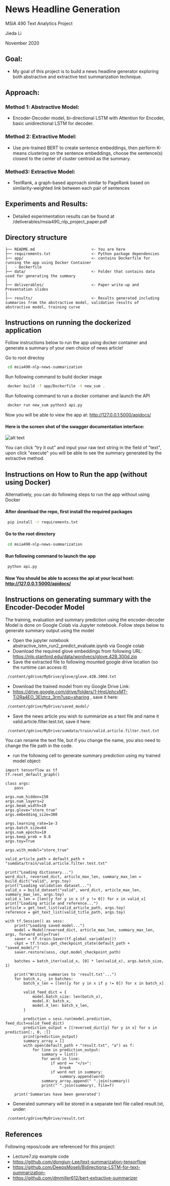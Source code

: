 # **News Headline Generation**

MSiA 490 Text Analytics Project

Jieda Li

November 2020 



## **Goal**: 
* My goal of this project is to build a news headline generator exploring both abstractive and extractive text summarization technique.

## **Approach**: 

### **Method 1: Abstractive Model**: 
* Encoder-Decoder model, bi-directional LSTM with Attention for Encoder, basic unidirectional LSTM for decoder.

### **Method 2: Extractive Model**: 
* Use pre-trained BERT to create sentence embeddings, then perform K-means clustering on the sentence embeddings, choose the sentence(s) closest to the center of cluster centroid as the summary.

### **Method3: Extractive Model**: 
* TextRank, a graph-based approach similar to PageRank based on similarity-weighted link between each pair of sentences

## **Experiments and Results**:

* Detailed experimentation results can be found at /deliverables/msia490_nlp_project_paper.pdf

## Directory structure 

```
├── README.md                         <- You are here
├── requirements.txt                  <- Python package dependencies 
├── app/                              <- contains Dockerfile for running the app using Docker Container
│   - Dockerfile
├── data/                             <- Folder that contains data used for generating the summary
│
├── deliverables/                     <- Paper write-up and Presentation slides 
│
├── results/                          <- Results generated including summaries from the abstractive model, validation results of abstractive model, training curve

```
## Instructions on running the dockerized application

Follow instructions below to run the app using docker container and generate a summary of your own choice of news article!

Go to root directoy
```bash
 cd msia490-nlp-news-summarization
``` 

Run following command to build docker image
```bash
 docker build -f app/Dockerfile -t new_sum .
``` 

Run following command to run a docker container and launch the API
```bash
 docker run new_sum python3 api.py
``` 

Now you will be able to view the app at: http://127.0.0.1:5000/apidocs/

#### Here is the screen shot of the swagger documentation interface:

![alt text](https://github.com/jiedali/msia490-nlp-news-summarization/blob/main/figures/swagger_interface.png)

You can click "try it out" and input your raw text string in the field of "text", upon click "execute" you will be able to see the summary generated by the extractive method.



## Instructions on How to Run the app (without using Docker)
Alternatively, you can do following steps to run the app without using Docker

#### After download the repo, first install the required packages

```bash
 pip install -r requirements.txt
```
#### Go to the root directory

```bash
 cd msia490-nlp-news-summarization
``` 

#### Run following command to launch the app

```bash
 python api.py
``` 

#### Now You should be able to access the api at your local host: http://127.0.0.1:5000/apidocs/

## Instructions on generating summary with the Encoder-Decoder Model

The training, evaluation and summary prediction using the encoder-decoder Model is done on Google Colab via Jupyter notebook.
Follow steps below to generate summary output using the model

* Open the jupyter notebook abstractive_lstm_run2_predict_evaluate.ipynb via Google colab
* Download the required glove embeddings from following URL: https://nlp.stanford.edu/data/wordvecs/glove.42B.300d.zip
* Save the extracted file to following mounted google drive location (so the runtime can access it)
```bash
 /content/gdrive/MyDrive/glove/glove.42B.300d.txt
``` 
* Download the trained model from my Google Drive Link:
* https://drive.google.com/drive/folders/1-HrqUphcxMT-Ti2Ra4EO_3Elztcz_3rm?usp=sharing
, save it here:
```bash
 /content/gdrive/MyDrive/saved_model/
``` 
* Save the news article you wish to summarize as a text file and name it valid.article.filter.test.txt, save it here:
```bash
 /content/gdrive/MyDrive/sumdata/train/valid.article.filter.test.txt
``` 
You can rename the text file, but if you change the name, you also need to change the file path in the code.

* run the following cell to generate summary prediction using my trained model object:
```
import tensorflow as tf
tf.reset_default_graph()

class args:
    pass
  
args.num_hidden=150
args.num_layers=2
args.beam_width=10
args.glove="store_true"
args.embedding_size=300

args.learning_rate=1e-3
args.batch_size=64
args.num_epochs=10
args.keep_prob = 0.8
args.toy=True

args.with_model="store_true"

valid_article_path = default_path + "sumdata/train/valid.article.filter.test.txt"

print("Loading dictionary...")
word_dict, reversed_dict, article_max_len, summary_max_len = build_dict("valid", args.toy)
print("Loading validation dataset...")
valid_x = build_dataset("valid", word_dict, article_max_len, summary_max_len, args.toy)
valid_x_len = [len([y for y in x if y != 0]) for x in valid_x]
print("Loading article and reference...")
article = get_text_list(valid_article_path, args.toy)
reference = get_text_list(valid_title_path, args.toy)

with tf.Session() as sess:
    print("Loading saved model...")
    model = Model(reversed_dict, article_max_len, summary_max_len, args, forward_only=True)
    saver = tf.train.Saver(tf.global_variables())
    ckpt = tf.train.get_checkpoint_state(default_path + "saved_model/")
    saver.restore(sess, ckpt.model_checkpoint_path)

    batches = batch_iter(valid_x, [0] * len(valid_x), args.batch_size, 1)

    print("Writing summaries to 'result.txt'...")
    for batch_x, _ in batches:
        batch_x_len = [len([y for y in x if y != 0]) for x in batch_x]

        valid_feed_dict = {
            model.batch_size: len(batch_x),
            model.X: batch_x,
            model.X_len: batch_x_len,
        }

        prediction = sess.run(model.prediction, feed_dict=valid_feed_dict)
        prediction_output = [[reversed_dict[y] for y in x] for x in prediction[:, 0, :]]
        print(prediction_output)
        summary_array = []
        with open(default_path + "result.txt", "a") as f:
            for line in prediction_output:
                summary = list()
                for word in line:
                    if word == "</s>":
                        break
                    if word not in summary:
                        summary.append(word)
                summary_array.append(" ".join(summary))
                print(" ".join(summary), file=f)

    print('Summaries have been generated')
``` 
* Generated summary will be stored in a separate text file called result.txt, under:

```bash
 /content/gdrive/MyDrive/result.txt
``` 
## References

Following repos/code are referenced for this project:
* Lecture7.zip example code
* https://github.com/dongjun-Lee/text-summarization-tensorflow
* https://github.com/DeepsMoseli/Bidirectiona-LSTM-for-text-summarization-
* https://github.com/dmmiller612/bert-extractive-summarizer

